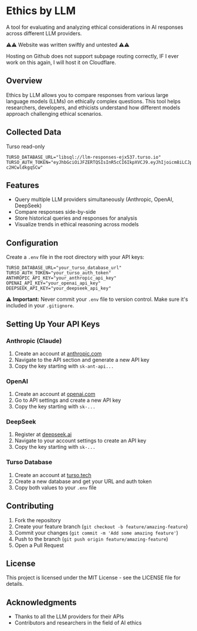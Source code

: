 # Ethics by LLM

A tool for evaluating and analyzing ethical considerations in AI responses across different LLM providers.

⚠️⚠️ Website was written swiftly and untested ⚠️⚠️

Hosting on Github does not support subpage routing correctly, IF I ever work on this again, I will host it on Cloudflare.

## Overview

Ethics by LLM allows you to compare responses from various large language models (LLMs) on ethically complex questions. This tool helps researchers, developers, and ethicists understand how different models approach challenging ethical scenarios.

## Collected Data
Turso read-only
```
TURSO_DATABASE_URL="libsql://llm-responses-ejx537.turso.io"
TURSO_AUTH_TOKEN="eyJhbGciOiJFZERTQSIsInR5cCI6IkpXVCJ9.eyJhIjoicm8iLCJpYXQiOjE3NDI0MDk5MTgsImlkIjoiZTFiNDBhYzQtZjBkOS00N2U4LTgyOWUtYzEyYjYwZjlkZmNmIn0.VdEi0HFjh4dnrbBV3ubbBbCgSZiegCijZNwxXDgD3zlH_OwjKrBRMGUSLYWSc2z42dielNV6-c2HCwldkgqSCw"
```

## Features

- Query multiple LLM providers simultaneously (Anthropic, OpenAI, DeepSeek)
- Compare responses side-by-side
- Store historical queries and responses for analysis
- Visualize trends in ethical reasoning across models

## Configuration

Create a `.env` file in the root directory with your API keys:

```
TURSO_DATABASE_URL="your_turso_database_url"
TURSO_AUTH_TOKEN="your_turso_auth_token"
ANTHROPIC_API_KEY="your_anthropic_api_key" 
OPENAI_API_KEY="your_openai_api_key"
DEEPSEEK_API_KEY="your_deepseek_api_key"
```

⚠️ **Important:** Never commit your `.env` file to version control. Make sure it's included in your `.gitignore`.

## Setting Up Your API Keys

### Anthropic (Claude)
1. Create an account at [anthropic.com](https://www.anthropic.com/)
2. Navigate to the API section and generate a new API key
3. Copy the key starting with `sk-ant-api...`

### OpenAI
1. Create an account at [openai.com](https://www.openai.com/)
2. Go to API settings and create a new API key
3. Copy the key starting with `sk-...`

### DeepSeek
1. Register at [deepseek.ai](https://www.deepseek.ai/)
2. Navigate to your account settings to create an API key
3. Copy the key starting with `sk-...`

### Turso Database
1. Create an account at [turso.tech](https://turso.tech/)
2. Create a new database and get your URL and auth token
3. Copy both values to your `.env` file

## Contributing

1. Fork the repository
2. Create your feature branch (`git checkout -b feature/amazing-feature`)
3. Commit your changes (`git commit -m 'Add some amazing feature'`)
4. Push to the branch (`git push origin feature/amazing-feature`)
5. Open a Pull Request

## License

This project is licensed under the MIT License - see the LICENSE file for details.

## Acknowledgments

- Thanks to all the LLM providers for their APIs
- Contributors and researchers in the field of AI ethics
